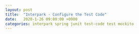 ```yaml
---
layout: post
title:  "Interpark - Configure the Test Code"
date:   2020-1-26 09:00:00 +0900
categories: interpark spring junit test-code test mockito
---
```


